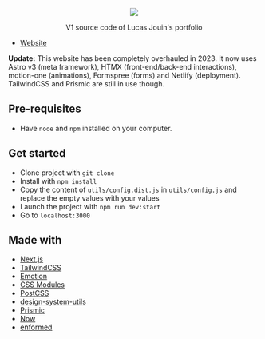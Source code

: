<p align="center"> 
<img src="https://i.imgur.com/AjFbq6F.png" />
</p>
<p align="center">
  V1 source code of Lucas Jouin's portfolio
</p>

- [Website](https://lucasjouin.com)
 
**Update:** This website has been completely overhauled in 2023. It now uses Astro v3 (meta framework), HTMX (front-end/back-end interactions), motion-one (animations), Formspree (forms) and Netlify (deployment). TailwindCSS and Prismic are still in use though.


## Pre-requisites
* Have `node` and `npm` installed on your computer.

## Get started

* Clone project with `git clone`
* Install with `npm install`
* Copy the content of `utils/config.dist.js` in `utils/config.js` and replace the empty values with your values
* Launch the project with `npm run dev:start`
* Go to `localhost:3000`


## Made with
- [Next.js](https://nextjs.org/)
- [TailwindCSS](https://tailwindcss.com/docs/what-is-tailwind/)
- [Emotion](https://emotion.sh)
- [CSS Modules](https://css-tricks.com/css-modules-part-1-need/)
- [PostCSS](https://postcss.org/)
- [design-system-utils](https://github.com/mrmartineau/design-system-utils)
- [Prismic](https://prismic.io)
- [Now](http://now.sh)
- [enformed](http://enformed.io)
